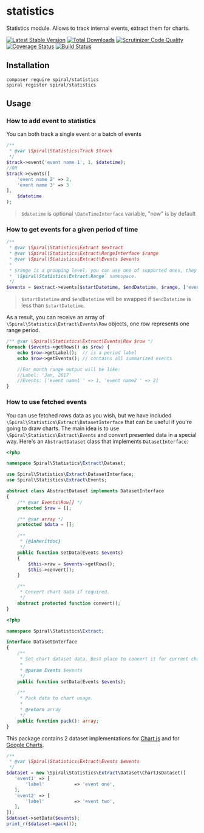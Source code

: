 # statistics
Statistics module. Allows to track internal events, extract them for charts.

[![Latest Stable Version](https://poser.pugx.org/spiral/statistics/v/stable)](https://packagist.org/packages/spiral/statistics) 
[![Total Downloads](https://poser.pugx.org/spiral/statistics/downloads)](https://packagist.org/packages/spiral/statistics) 
[![Scrutinizer Code Quality](https://scrutinizer-ci.com/g/spiral-modules/statistics/badges/quality-score.png)](https://scrutinizer-ci.com/g/spiral-modules/statistics/) 
[![Coverage Status](https://coveralls.io/repos/github/spiral-modules/statistics/badge.svg)](https://coveralls.io/github/spiral-modules/statistics)
[![Build Status](https://travis-ci.org/spiral-modules/statistics.svg?branch=master)](https://travis-ci.org/spiral-modules/statistics)

## Installation
```
composer require spiral/statistics
spiral register spiral/statistics
```

## Usage

### How to add event to statistics

You can both track a single event or a batch of events 

```php
/**
 * @var \Spiral\Statistics\Track $track
 */
$track->event('event name 1', 1, $datetime);
//OR
$track->events([
    'event name 2' => 2,
    'event name 3' => 3
],
    $datetime
);
```

> `$datetime` is optional `\DateTimeInterface` variable, "now" is by default

### How to get events for a given period of time

```php
/**
 * @var \Spiral\Statistics\Extract $extract
 * @var \Spiral\Statistics\Extract\RangeInterface $range
 * @var \Spiral\Statistics\Extract\Events $events
 *
 * $range is a grouping level, you can use one of supported ones, they are placed in
 * `\Spiral\Statistics\Extract\Range` namespace.
 */
$events = $extract->events($startDatetime, $endDatetime, $range, ['event name 1', 'event name 2']);
```
> `$startDatetime` and `$endDatetime` will be swapped if `$endDatetime` is less than `$startDatetime`.

As a result, you can receive an array of ` \Spiral\Statistics\Extract\Events\Row` objects, one row represents one range period.
```php
/** @var \Spiral\Statistics\Extract\Events\Row $row */
foreach ($events->getRows() as $row) {
    echo $row->getLabel();  // is a period label
    echo $row->getEvents(); // contains all summarized events

    //For month range output will be like:
    //Label: 'Jan, 2017'
    //Events: ['event name1 ' => 1, 'event name2 ' => 2]
}
```

### How to use fetched events

You can use fetched rows data as you wish, but we have included `\Spiral\Statistics\Extract\DatasetInterface` that can be useful if you're going to draw charts.
The main idea is to use `\Spiral\Statistics\Extract\Events` and convert presented data in a special way. Here's an `AbstractDataset` class that implements `DatasetInterface`:
```php
<?php

namespace Spiral\Statistics\Extract\Dataset;

use Spiral\Statistics\Extract\DatasetInterface;
use Spiral\Statistics\Extract\Events;

abstract class AbstractDataset implements DatasetInterface
{
    /** @var Events\Row[] */
    protected $raw = [];

    /** @var array */
    protected $data = [];

    /**
     * {@inheritdoc}
     */
    public function setData(Events $events)
    {
        $this->raw = $events->getRows();
        $this->convert();
    }

    /**
     * Convert chart data if required.
     */
    abstract protected function convert();
}
```
```php
<?php

namespace Spiral\Statistics\Extract;

interface DatasetInterface
{
    /**
     * Set chart dataset data. Best place to convert it for current chart format.
     *
     * @param Events $events
     */
    public function setData(Events $events);

    /**
     * Pack data to chart usage.
     *
     * @return array
     */
    public function pack(): array;
}
```

This package contains 2 dataset implementations for [Chart.js](https://chartjs.org) and for [Google Charts](https://developers.google.com/chart/).
```php
/**
 * @var \Spiral\Statistics\Extract\Events $events
 */
$dataset = new \Spiral\Statistics\Extract\Dataset\ChartJsDataset([
   'event1' => [
       'label'           => 'event one',
   ],
   'event2' => [
       'label'           => 'event two',
   ],
]);
$dataset->setData($events);
print_r($dataset->pack());
```